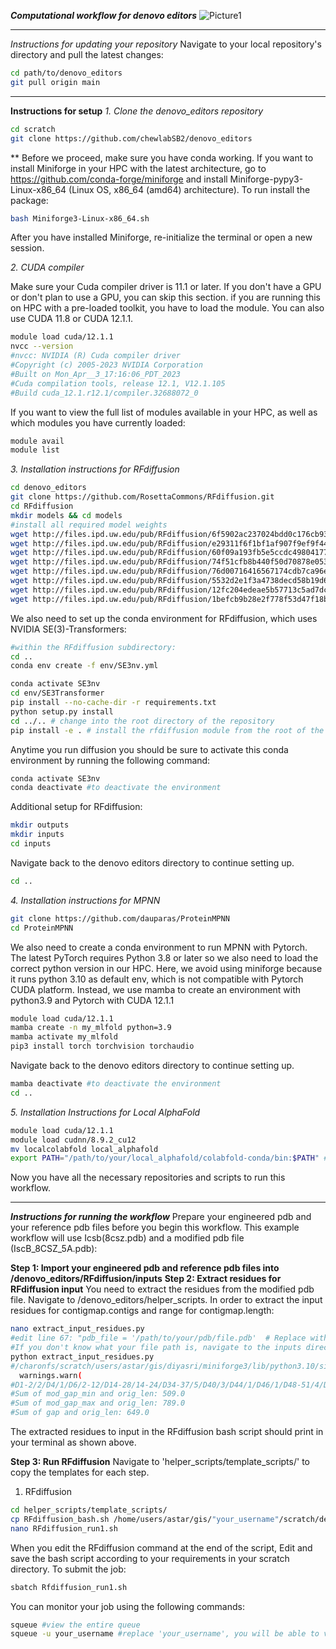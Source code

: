 ***Computational workflow for denovo editors***
![Picture1](https://github.com/chewlabSB2/denovo_editors/assets/87451986/d1ae18b8-23a2-45fe-bbe5-89fa0f2fb197)
_________________________________________________________________________________________________________________
*Instructions for updating your repository*
Navigate to your local repository's directory and pull the latest changes:
```bash
cd path/to/denovo_editors
git pull origin main
```
_________________________________________________________________________________________________________________
**Instructions for setup**
*1. Clone the denovo_editors repository* 
```bash
cd scratch
git clone https://github.com/chewlabSB2/denovo_editors
```
** Before we proceed, make sure you have conda working. If you want to install Miniforge in your HPC with the latest architecture, go to https://github.com/conda-forge/miniforge and install Miniforge-pypy3-Linux-x86_64 (Linux OS, x86_64 (amd64) architecture). To run install the package:
```bash
bash Miniforge3-Linux-x86_64.sh  
```
After you have installed Miniforge, re-initialize the terminal or open a new session. 

*2. CUDA compiler*

Make sure your Cuda compiler driver is 11.1 or later. If you don't have a GPU or don't plan to use a GPU, you can skip this section. if you are running this on HPC with a pre-loaded toolkit, you have to load the module. You can also use CUDA 11.8 or CUDA 12.1.1. 
```bash
module load cuda/12.1.1
nvcc --version
#nvcc: NVIDIA (R) Cuda compiler driver
#Copyright (c) 2005-2023 NVIDIA Corporation
#Built on Mon_Apr__3_17:16:06_PDT_2023
#Cuda compilation tools, release 12.1, V12.1.105
#Build cuda_12.1.r12.1/compiler.32688072_0
```
If you want to view the full list of modules available in your HPC, as well as which modules you have currently loaded:
```bash
module avail
module list
```
*3. Installation instructions for RFdiffusion*
```bash
cd denovo_editors
git clone https://github.com/RosettaCommons/RFdiffusion.git
cd RFdiffusion
mkdir models && cd models
#install all required model weights
wget http://files.ipd.uw.edu/pub/RFdiffusion/6f5902ac237024bdd0c176cb93063dc4/Base_ckpt.pt
wget http://files.ipd.uw.edu/pub/RFdiffusion/e29311f6f1bf1af907f9ef9f44b8328b/Complex_base_ckpt.pt
wget http://files.ipd.uw.edu/pub/RFdiffusion/60f09a193fb5e5ccdc4980417708dbab/Complex_Fold_base_ckpt.pt
wget http://files.ipd.uw.edu/pub/RFdiffusion/74f51cfb8b440f50d70878e05361d8f0/InpaintSeq_ckpt.pt
wget http://files.ipd.uw.edu/pub/RFdiffusion/76d00716416567174cdb7ca96e208296/InpaintSeq_Fold_ckpt.pt
wget http://files.ipd.uw.edu/pub/RFdiffusion/5532d2e1f3a4738decd58b19d633b3c3/ActiveSite_ckpt.pt
wget http://files.ipd.uw.edu/pub/RFdiffusion/12fc204edeae5b57713c5ad7dcb97d39/Base_epoch8_ckpt.pt
wget http://files.ipd.uw.edu/pub/RFdiffusion/1befcb9b28e2f778f53d47f18b7597fa/RF_structure_prediction_weights.pt
```
We also need to set up the conda environment for RFdiffusion, which uses NVIDIA SE(3)-Transformers:
```bash
#within the RFdiffusion subdirectory:
cd ..
conda env create -f env/SE3nv.yml

conda activate SE3nv
cd env/SE3Transformer
pip install --no-cache-dir -r requirements.txt
python setup.py install
cd ../.. # change into the root directory of the repository
pip install -e . # install the rfdiffusion module from the root of the repository
```
Anytime you run diffusion you should be sure to activate this conda environment by running the following command:
```bash
conda activate SE3nv
conda deactivate #to deactivate the environment
```
Additional setup for RFdiffusion:
```bash
mkdir outputs
mkdir inputs
cd inputs
```
Navigate back to the denovo editors directory to continue setting up.
```bash
cd ..
```
*4. Installation instructions for MPNN*
```bash
git clone https://github.com/dauparas/ProteinMPNN
cd ProteinMPNN
```
We also need to create a conda environment to run MPNN with Pytorch. The latest PyTorch requires Python 3.8 or later so we also need to load the correct python version in our HPC. Here, we avoid using miniforge because it runs python 3.10 as default env, which is not compatible with Pytorch CUDA platform. Instead, we use mamba to create an environment with python3.9 and Pytorch with CUDA 12.1.1
```bash
module load cuda/12.1.1
mamba create -n my_mlfold python=3.9
mamba activate my_mlfold
pip3 install torch torchvision torchaudio 
```
Navigate back to the denovo editors directory to continue setting up.
```bash
mamba deactivate #to deactivate the environment
cd ..
```
*5.  Installation Instructions for Local AlphaFold*

```bash
module load cuda/12.1.1
module load cudnn/8.9.2_cu12
mv localcolabfold local_alphafold
export PATH="/path/to/your/local_alphafold/colabfold-conda/bin:$PATH" #It is recommended to add this export command to ~/.bashrc and restart bash (~/.bashrc will be executed every time bash is started)
```
Now you have all the necessary repositories and scripts to run this workflow. 
_________________________________________________________________________________________________________________
***Instructions for running the workflow***
Prepare your engineered pdb and your reference pdb files before you begin this workflow. This example workflow will use Icsb(8csz.pdb) and a modified pdb file (IscB_8CSZ_5A.pdb):

**Step 1: Import your engineered pdb and reference pdb files into /denovo_editors/RFdiffusion/inputs**
**Step 2: Extract residues for RFdiffusion input**
You need to extract the residues from the modified pdb file. Navigate to /denovo_editors/helper_scripts. In order to extract the input residues for contigmap.contigs and range for contigmap.length:
```bash
nano extract_input_residues.py
#edit line 67: "pdb_file = '/path/to/your/pdb/file.pdb'  # Replace with the actual path"
#If you don't know what your file path is, navigate to the inputs directory and run "pwd" in the command line to get the file path.
python extract_input_residues.py
#/charonfs/scratch/users/astar/gis/diyasri/miniforge3/lib/python3.10/site-packages/Bio/PDB/PDBParser.py:395: PDBConstructionWarning: #Ignoring unrecognized record 'END' at line 1179
  warnings.warn(
#D1-2/2/D4/1/D6/2-12/D14-28/14-24/D34-37/5/D40/3/D44/1/D46/1/D48-51/4/D53/1-11/D60-65/7-17/D73/7-17/D86/1/D88/1/D90-94/5/D96-102/2-12/D104-110/2-12/D112-117/1-11/D119-120/2/D122-124/1-11/D129/1/D131-157/22-32/D159-165/3-13/D168/2/D171/3/D175/1-11/D182/4-14/D192/1/D194-199/8-18/D208-209/2/D211-219/6-16/D223/13-23/D242-246/1-11/D249-251/3/D253/1/D255-257/3/D259/4-14/D269/3/D273/12-22/D291-301/7-17/D304-305/29-39/D339/2/D342/21-31/D369-385/12-22/D387/4-14/D397-403/6-16/D409/3/D413/4/D418-419/2/D421-426/1-11/D428/3/D432-436/5/D438/1/D440-441/3/D444/1/D446-447/3/D450-452/5/D456-462/5-15/D467-468/3-13/D476/1/D478/4/D483-491
#Sum of mod_gap_min and orig_len: 509.0
#Sum of mod_gap_max and orig_len: 789.0
#Sum of gap and orig_len: 649.0
```
The extracted residues to input in the RFdiffusion bash script should print in your terminal as shown above.

**Step 3: Run RFdiffusion**
Navigate to 'helper_scripts/template_scripts/' to copy the templates for each step.
1. RFdiffusion
```bash
cd helper_scripts/template_scripts/
cp RFdiffusion_bash.sh /home/users/astar/gis/"your_username"/scratch/denovo_editors/RFdiffusion_run1.sh #example
nano RFdiffusion_run1.sh
```
When you edit the RFdiffusion command at the end of the script, 
Edit and save the bash script according to your requirements in your scratch directory. To submit the job:
```bash
sbatch Rfdiffusion_run1.sh
```
You can monitor your job using the following commands:
```bash
squeue #view the entire queue
squeue -u your_username #replace 'your_username', you will be able to view the status of all jobs you have submitted
```



